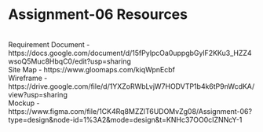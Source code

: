<h1>Assignment-06 Resources</h1><br>
Requirement Document - https://docs.google.com/document/d/15fPylpcOa0uppgbGylF2KKu3_HZZ4wsoQ5Muc8HbqC0/edit?usp=sharing<br>
Site Map - https://www.gloomaps.com/kiqWpnEcbf<br>
Wireframe - https://drive.google.com/file/d/1YXZoRWbLvjW7HODVTP1b4k6tP9nWcdKA/view?usp=sharing<br>
Mockup - https://www.figma.com/file/1CK4Rq8MZZlT6UDOMvZg08/Assignment-06?type=design&node-id=1%3A2&mode=design&t=KNHc37OO0cIZNNcY-1<br>
